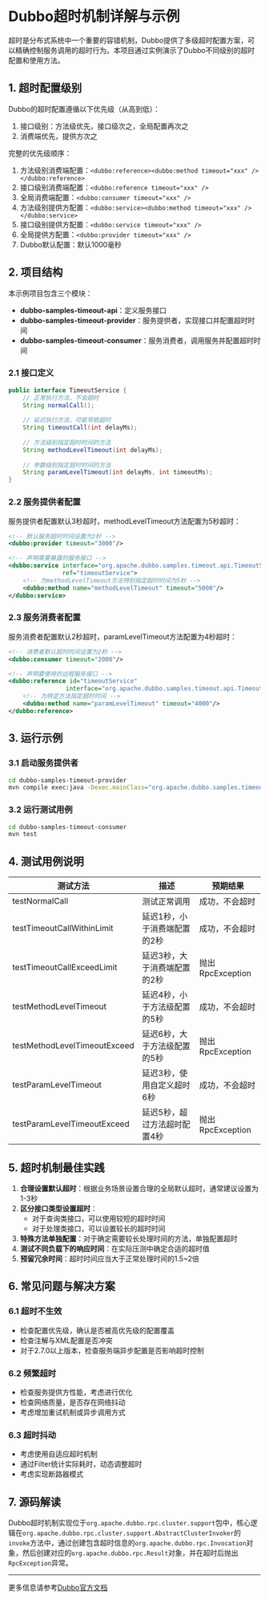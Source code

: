# Dubbo超时机制详解与示例

超时是分布式系统中一个重要的容错机制，Dubbo提供了多级超时配置方案，可以精确控制服务调用的超时行为。本项目通过实例演示了Dubbo不同级别的超时配置和使用方法。

## 1. 超时配置级别

Dubbo的超时配置遵循以下优先级（从高到低）：

1. 接口级别：方法级优先，接口级次之，全局配置再次之
2. 消费端优先，提供方次之

完整的优先级顺序：

1. 方法级别消费端配置：`<dubbo:reference><dubbo:method timeout="xxx" /></dubbo:reference>`
2. 接口级别消费端配置：`<dubbo:reference timeout="xxx" />`
3. 全局消费端配置：`<dubbo:consumer timeout="xxx" />`
4. 方法级别提供方配置：`<dubbo:service><dubbo:method timeout="xxx" /></dubbo:service>`
5. 接口级别提供方配置：`<dubbo:service timeout="xxx" />`
6. 全局提供方配置：`<dubbo:provider timeout="xxx" />`
7. Dubbo默认配置：默认1000毫秒

## 2. 项目结构

本示例项目包含三个模块：

- **dubbo-samples-timeout-api**：定义服务接口
- **dubbo-samples-timeout-provider**：服务提供者，实现接口并配置超时时间
- **dubbo-samples-timeout-consumer**：服务消费者，调用服务并配置超时时间

### 2.1 接口定义

```java
public interface TimeoutService {
    // 正常执行方法，不会超时
    String normalCall();
    
    // 延迟执行方法，可能导致超时
    String timeoutCall(int delayMs);
    
    // 方法级别指定超时时间的方法
    String methodLevelTimeout(int delayMs);
    
    // 参数级别指定超时时间的方法
    String paramLevelTimeout(int delayMs, int timeoutMs);
}
```

### 2.2 服务提供者配置

服务提供者配置默认3秒超时，methodLevelTimeout方法配置为5秒超时：

```xml
<!-- 默认服务超时时间设置为3秒 -->
<dubbo:provider timeout="3000"/>

<!-- 声明需要暴露的服务接口 -->
<dubbo:service interface="org.apache.dubbo.samples.timeout.api.TimeoutService" 
               ref="timeoutService">
    <!-- 为methodLevelTimeout方法特别指定超时时间为5秒 -->
    <dubbo:method name="methodLevelTimeout" timeout="5000"/>
</dubbo:service>
```

### 2.3 服务消费者配置

服务消费者配置默认2秒超时，paramLevelTimeout方法配置为4秒超时：

```xml
<!-- 消费者默认超时时间设置为2秒 -->
<dubbo:consumer timeout="2000"/>

<!-- 声明要使用的远程服务接口 -->
<dubbo:reference id="timeoutService" 
                interface="org.apache.dubbo.samples.timeout.api.TimeoutService">
    <!-- 为特定方法指定超时时间 -->
    <dubbo:method name="paramLevelTimeout" timeout="4000"/>
</dubbo:reference>
```

## 3. 运行示例

### 3.1 启动服务提供者

```bash
cd dubbo-samples-timeout-provider
mvn compile exec:java -Dexec.mainClass="org.apache.dubbo.samples.timeout.TimeoutProvider"
```

### 3.2 运行测试用例

```bash
cd dubbo-samples-timeout-consumer
mvn test
```

## 4. 测试用例说明

| 测试方法 | 描述 | 预期结果 |
|---------|-----|---------|
| testNormalCall | 测试正常调用 | 成功，不会超时 |
| testTimeoutCallWithinLimit | 延迟1秒，小于消费端配置的2秒 | 成功，不会超时 |
| testTimeoutCallExceedLimit | 延迟3秒，大于消费端配置的2秒 | 抛出RpcException |
| testMethodLevelTimeout | 延迟4秒，小于方法级配置的5秒 | 成功，不会超时 |
| testMethodLevelTimeoutExceed | 延迟6秒，大于方法级配置的5秒 | 抛出RpcException |
| testParamLevelTimeout | 延迟3秒，使用自定义超时6秒 | 成功，不会超时 |
| testParamLevelTimeoutExceed | 延迟5秒，超过方法超时配置4秒 | 抛出RpcException |

## 5. 超时机制最佳实践

1. **合理设置默认超时**：根据业务场景设置合理的全局默认超时，通常建议设置为1-3秒
2. **区分接口类型设置超时**：
   - 对于查询类接口，可以使用较短的超时时间
   - 对于处理类接口，可以设置较长的超时时间
3. **特殊方法单独配置**：对于确定需要较长处理时间的方法，单独配置超时
4. **测试不同负载下的响应时间**：在实际压测中确定合适的超时值
5. **预留冗余时间**：超时时间应当大于正常处理时间的1.5~2倍

## 6. 常见问题与解决方案

### 6.1 超时不生效

- 检查配置优先级，确认是否被高优先级的配置覆盖
- 检查注解与XML配置是否冲突
- 对于2.7.0以上版本，检查服务端异步配置是否影响超时控制

### 6.2 频繁超时

- 检查服务提供方性能，考虑进行优化
- 检查网络质量，是否存在网络抖动
- 考虑增加重试机制或异步调用方式

### 6.3 超时抖动

- 考虑使用自适应超时机制
- 通过Filter统计实际耗时，动态调整超时
- 考虑实现断路器模式

## 7. 源码解读

Dubbo超时机制实现位于`org.apache.dubbo.rpc.cluster.support`包中，核心逻辑在`org.apache.dubbo.rpc.cluster.support.AbstractClusterInvoker`的`invoke`方法中，通过创建包含超时信息的`org.apache.dubbo.rpc.Invocation`对象，然后创建对应的`org.apache.dubbo.rpc.Result`对象，并在超时后抛出`RpcException`异常。

---

更多信息请参考[Dubbo官方文档](https://dubbo.apache.org/zh/docs/advanced/timeout/)
